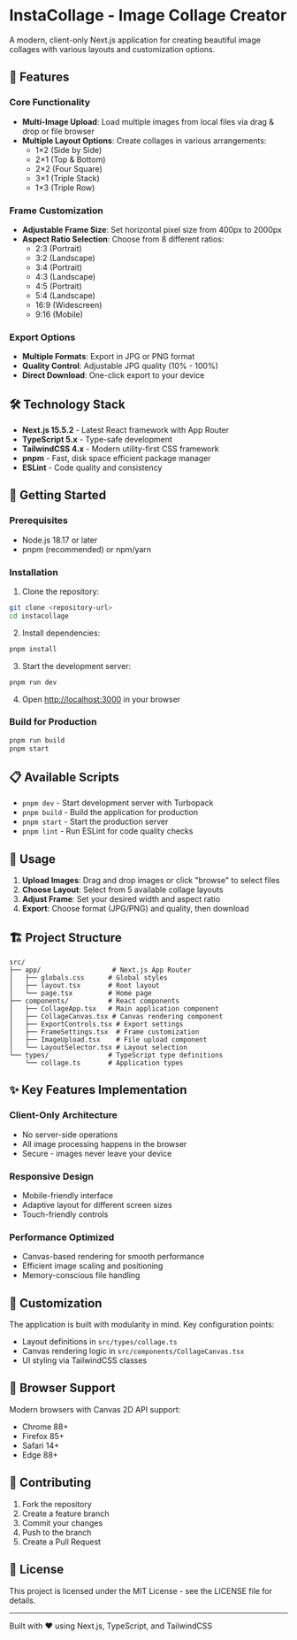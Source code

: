 # InstaCollage - Image Collage Creator

A modern, client-only Next.js application for creating beautiful image collages with various layouts and customization options.

## 🌟 Features

### Core Functionality
- **Multi-Image Upload**: Load multiple images from local files via drag & drop or file browser
- **Multiple Layout Options**: Create collages in various arrangements:
  - 1×2 (Side by Side)
  - 2×1 (Top & Bottom)  
  - 2×2 (Four Square)
  - 3×1 (Triple Stack)
  - 1×3 (Triple Row)

### Frame Customization
- **Adjustable Frame Size**: Set horizontal pixel size from 400px to 2000px
- **Aspect Ratio Selection**: Choose from 8 different ratios:
  - 2:3 (Portrait)
  - 3:2 (Landscape)
  - 3:4 (Portrait)
  - 4:3 (Landscape)
  - 4:5 (Portrait)
  - 5:4 (Landscape)
  - 16:9 (Widescreen)
  - 9:16 (Mobile)

### Export Options
- **Multiple Formats**: Export in JPG or PNG format
- **Quality Control**: Adjustable JPG quality (10% - 100%)
- **Direct Download**: One-click export to your device

## 🛠️ Technology Stack

- **Next.js 15.5.2** - Latest React framework with App Router
- **TypeScript 5.x** - Type-safe development
- **TailwindCSS 4.x** - Modern utility-first CSS framework
- **pnpm** - Fast, disk space efficient package manager
- **ESLint** - Code quality and consistency

## 🚀 Getting Started

### Prerequisites
- Node.js 18.17 or later
- pnpm (recommended) or npm/yarn

### Installation

1. Clone the repository:
```bash
git clone <repository-url>
cd instacollage
```

2. Install dependencies:
```bash
pnpm install
```

3. Start the development server:
```bash
pnpm run dev
```

4. Open [http://localhost:3000](http://localhost:3000) in your browser

### Build for Production

```bash
pnpm run build
pnpm start
```

## 📋 Available Scripts

- `pnpm dev` - Start development server with Turbopack
- `pnpm build` - Build the application for production
- `pnpm start` - Start the production server
- `pnpm lint` - Run ESLint for code quality checks

## 🎨 Usage

1. **Upload Images**: Drag and drop images or click "browse" to select files
2. **Choose Layout**: Select from 5 available collage layouts
3. **Adjust Frame**: Set your desired width and aspect ratio
4. **Export**: Choose format (JPG/PNG) and quality, then download

## 🏗️ Project Structure

```
src/
├── app/                  # Next.js App Router
│   ├── globals.css      # Global styles
│   ├── layout.tsx       # Root layout
│   └── page.tsx         # Home page
├── components/          # React components
│   ├── CollageApp.tsx   # Main application component
│   ├── CollageCanvas.tsx # Canvas rendering component
│   ├── ExportControls.tsx # Export settings
│   ├── FrameSettings.tsx  # Frame customization
│   ├── ImageUpload.tsx    # File upload component
│   └── LayoutSelector.tsx # Layout selection
└── types/               # TypeScript type definitions
    └── collage.ts       # Application types
```

## ✨ Key Features Implementation

### Client-Only Architecture
- No server-side operations
- All image processing happens in the browser
- Secure - images never leave your device

### Responsive Design
- Mobile-friendly interface
- Adaptive layout for different screen sizes
- Touch-friendly controls

### Performance Optimized
- Canvas-based rendering for smooth performance
- Efficient image scaling and positioning
- Memory-conscious file handling

## 🔧 Customization

The application is built with modularity in mind. Key configuration points:

- Layout definitions in `src/types/collage.ts`
- Canvas rendering logic in `src/components/CollageCanvas.tsx`
- UI styling via TailwindCSS classes

## 📱 Browser Support

Modern browsers with Canvas 2D API support:
- Chrome 88+
- Firefox 85+
- Safari 14+
- Edge 88+

## 🤝 Contributing

1. Fork the repository
2. Create a feature branch
3. Commit your changes
4. Push to the branch
5. Create a Pull Request

## 📄 License

This project is licensed under the MIT License - see the LICENSE file for details.

---

Built with ❤️ using Next.js, TypeScript, and TailwindCSS
